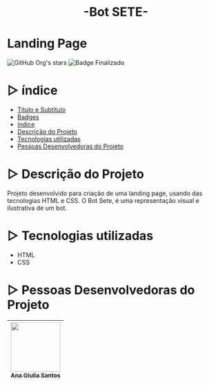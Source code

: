 # <h1 align="center"> -Bot SETE- </h1>
# Landing Page 

![GitHub Org's stars](https://img.shields.io/github/stars/anagiulias?style=social)
![Badge Finalizado](https://img.shields.io/badge/STATUS-CONCLUÍDO-<BRIGHTGREEN)

# ▷ índice
* [Título e Subtítulo](#Título-e-Subtítulo)
* [Badges](#badges)
* [índice](#índice)
* [Descrição do Projeto](#descrição-do-projeto)
* [Tecnologias utilizadas](#tecnologias-utilizadas)
* [Pessoas Desenvolvedoras do Projeto](#pessoas-desenvolvedoras)

# ▷ Descrição do Projeto
Projeto desenvolvido para criação de uma landing page, usando das tecnologias HTML e CSS. O Bot Sete, é uma representação visual e ilustrativa de um bot.

# ▷ Tecnologias utilizadas
* HTML
* CSS

# ▷ Pessoas Desenvolvedoras do Projeto 
| [<img src="https://avatars.githubusercontent.com/u/115855530?v=4" width=115><br><sub>Ana Giulia Santos</sub>](https://github.com/anagiulias)
| :---: |
